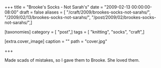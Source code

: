 +++
title = "Brooke's Socks - Not Sarah's"
date = "2009-02-13 00:00:00-08:00"
draft = false
aliases = [ "/craft/2009/brookes-socks-not-sarahs/", "/2009/02/13/brookes-socks-not-sarahs/", "/post/2009/02/brookes-socks-not-sarahs/",]

[taxonomies]
category = [ "post",]
tags = [ "knitting", "socks", "craft",]

[extra.cover_image]
caption = ""
path = "cover.jpg"

+++

Made scads of mistakes, so I gave them to Brooke. She loved them.